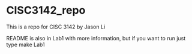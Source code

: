 # CISC3142_repo
This is a repo for CISC 3142 by Jason Li

README is also in Lab1 with more information, but if you want to run just type make Lab1
